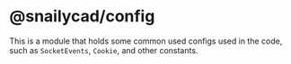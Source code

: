 # @snailycad/config

This is a module that holds some common used configs used in the code, such as `SocketEvents`, `Cookie`, and other constants.
